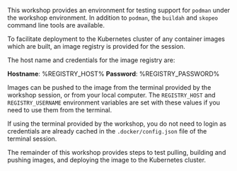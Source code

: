 This workshop provides an environment for testing support for ``podman`` under the workshop environment. In addition to ``podman``, the ``buildah`` and ``skopeo`` command line tools are available.

To facilitate deployment to the Kubernetes cluster of any container images which are built, an image registry is provided for the session.

The host name and credentials for the image registry are:

**Hostname**: %REGISTRY_HOST%
**Password**: %REGISTRY_PASSWORD%

Images can be pushed to the image from the terminal provided by the workshop session, or from your local computer. The ``REGISTRY_HOST`` and ``REGISTRY_USERNAME`` environment variables are set with these values if you need to use them from the terminal.

If using the terminal provided by the workshop, you do not need to login as credentials are already cached in the ``.docker/config.json`` file of the terminal session.

The remainder of this workshop provides steps to test pulling, building and pushing images, and deploying the image to the Kubernetes cluster.
